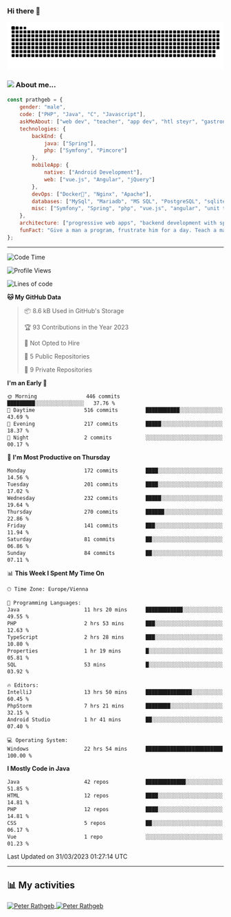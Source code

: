 ### Hi there 👋

<div align="center">
  <img  src="https://github.com/1999AZZAR/1999AZZAR/blob/main/resources/img/grid-snake.svg"
       alt="snake" />
</div>

### <img src="https://media.giphy.com/media/VgCDAzcKvsR6OM0uWg/giphy.gif" width="50"> About me...  

```javascript
const prathgeb = {
    gender: "male",
    code: ["PHP", "Java", "C", "Javascript"],
    askMeAbout: ["web dev", "teacher", "app dev", "htl steyr", "gastronaut"],
    technologies: {
        backEnd: {
            java: ["Spring"],
            php: ["Symfony", "Pimcore"]
        },
        mobileApp: {
            native: ["Android Development"],
            web: ["vue.js", "Angular", "jQuery"]
        },
        devOps: ["Docker🐳", "Nginx", "Apache"],
        databases: ["MySql", "Mariadb", "MS SQL", "PostgreSQL", "sqlite"],
        misc: ["Symfony", "Spring", "php", "vue.js", "angular", "unit testing", "ci/cd using github actions"]
    },
    architecture: ["progressive web apps", "backend development with spring", "backend development with symfony"],
    funFact: "Give a man a program, frustrate him for a day. Teach a man to program, frustrate him for a lifetime."
};
```

---
<!--START_SECTION:waka-->
![Code Time](http://img.shields.io/badge/Code%20Time-150%20hrs%2053%20mins-blue)

![Profile Views](http://img.shields.io/badge/Profile%20Views-3-blue)

![Lines of code](https://img.shields.io/badge/From%20Hello%20World%20I%27ve%20Written-2.4%20million%20lines%20of%20code-blue)

**🐱 My GitHub Data** 

> 📦 8.6 kB Used in GitHub's Storage 
 > 
> 🏆 93 Contributions in the Year 2023
 > 
> 🚫 Not Opted to Hire
 > 
> 📜 5 Public Repositories 
 > 
> 🔑 9 Private Repositories 
 > 
**I'm an Early 🐤** 

```text
🌞 Morning                446 commits         █████████░░░░░░░░░░░░░░░░   37.76 % 
🌆 Daytime                516 commits         ███████████░░░░░░░░░░░░░░   43.69 % 
🌃 Evening                217 commits         █████░░░░░░░░░░░░░░░░░░░░   18.37 % 
🌙 Night                  2 commits           ░░░░░░░░░░░░░░░░░░░░░░░░░   00.17 % 
```
📅 **I'm Most Productive on Thursday** 

```text
Monday                   172 commits         ████░░░░░░░░░░░░░░░░░░░░░   14.56 % 
Tuesday                  201 commits         ████░░░░░░░░░░░░░░░░░░░░░   17.02 % 
Wednesday                232 commits         █████░░░░░░░░░░░░░░░░░░░░   19.64 % 
Thursday                 270 commits         ██████░░░░░░░░░░░░░░░░░░░   22.86 % 
Friday                   141 commits         ███░░░░░░░░░░░░░░░░░░░░░░   11.94 % 
Saturday                 81 commits          ██░░░░░░░░░░░░░░░░░░░░░░░   06.86 % 
Sunday                   84 commits          ██░░░░░░░░░░░░░░░░░░░░░░░   07.11 % 
```


📊 **This Week I Spent My Time On** 

```text
🕑︎ Time Zone: Europe/Vienna

💬 Programming Languages: 
Java                     11 hrs 20 mins      ████████████░░░░░░░░░░░░░   49.55 % 
PHP                      2 hrs 53 mins       ███░░░░░░░░░░░░░░░░░░░░░░   12.63 % 
TypeScript               2 hrs 28 mins       ███░░░░░░░░░░░░░░░░░░░░░░   10.80 % 
Properties               1 hr 19 mins        █░░░░░░░░░░░░░░░░░░░░░░░░   05.81 % 
SQL                      53 mins             █░░░░░░░░░░░░░░░░░░░░░░░░   03.92 % 

🔥 Editors: 
IntelliJ                 13 hrs 50 mins      ███████████████░░░░░░░░░░   60.45 % 
PhpStorm                 7 hrs 21 mins       ████████░░░░░░░░░░░░░░░░░   32.15 % 
Android Studio           1 hr 41 mins        ██░░░░░░░░░░░░░░░░░░░░░░░   07.40 % 

💻 Operating System: 
Windows                  22 hrs 54 mins      █████████████████████████   100.00 % 
```

**I Mostly Code in Java** 

```text
Java                     42 repos            █████████████░░░░░░░░░░░░   51.85 % 
HTML                     12 repos            ████░░░░░░░░░░░░░░░░░░░░░   14.81 % 
PHP                      12 repos            ████░░░░░░░░░░░░░░░░░░░░░   14.81 % 
CSS                      5 repos             ██░░░░░░░░░░░░░░░░░░░░░░░   06.17 % 
Vue                      1 repo              ░░░░░░░░░░░░░░░░░░░░░░░░░   01.23 % 
```




 Last Updated on 31/03/2023 01:27:14 UTC
<!--END_SECTION:waka-->

---
  ## 📊 My activities
  <a href="https://github.com/prathgeb">
    <img width=450 height=170 align="center" alt="Peter Rathgeb" src="https://github-readme-stats.vercel.app/api?username=prathgeb&include_all_commits=true&count_private=true&theme=midnight-purple&show_icons=true&bg_color=0D1117&hide_border=true" />
  </a>
  <a href="https://github.com/prathgeb">
    <img align="center" alt="Peter Rathgeb" src="https://github-readme-stats.vercel.app/api/top-langs/?username=prathgeb&include_all_commits=true&count_private=true&theme=midnight-purple&show_icons=true&layout=compact&bg_color=0D1117&hide_border=true" />
  </a>

